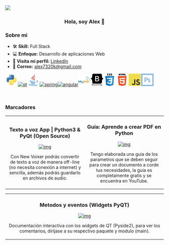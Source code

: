 
<img src="https://i.postimg.cc/s2Qn9PBd/portada-Git.jpg">
<h3 align="center">Hola, soy Alex 👋</h3>

### Sobre mi

* 🛠 **Skill:** Full Stack
* 💻 **Enfoque:** Desarrollo de aplicaciones Web
* 👔 **Visita mi perfil:** [LinkedIn](https://www.linkedin.com/in/alex7320/)
* 📧 **Correo:** alex7320k@gmail.com

<p align="left"><a href="https://www.python.org" target="_blank" rel="noreferrer"><img src="https://raw.githubusercontent.com/devicons/devicon/master/icons/python/python-original.svg" alt="python" width="40" height="40"></a><a href="https://www.qt.io/" target="_blank" rel="noreferrer"><img src="https://upload.wikimedia.org/wikipedia/commons/0/0b/Qt_logo_2016.svg" alt="qt" width="40" height="40"></a><a href="https://www.java.com" target="_blank" rel="noreferrer"><img src="https://raw.githubusercontent.com/devicons/devicon/master/icons/java/java-original.svg" alt="java" width="40" height="40"></a><a href="https://spring.io/" target="_blank" rel="noreferrer"><img src="https://www.vectorlogo.zone/logos/springio/springio-icon.svg" alt="spring" width="40" height="40"></a><a href="https://angular.io" target="_blank" rel="noreferrer"><img src="https://angular.io/assets/images/logos/angular/angular.svg" alt="angular" width="40" height="40"></a><a href="https://www.mysql.com/" target="_blank" rel="noreferrer"><img src="https://raw.githubusercontent.com/devicons/devicon/master/icons/mysql/mysql-original-wordmark.svg" alt="mysql" width="40" height="40"></a><a href="https://getbootstrap.com" target="_blank" rel="noreferrer"><img src="https://raw.githubusercontent.com/devicons/devicon/master/icons/bootstrap/bootstrap-plain-wordmark.svg" alt="bootstrap" width="40" height="40"></a><a href="https://www.w3schools.com/css/" target="_blank" rel="noreferrer"><img src="https://raw.githubusercontent.com/devicons/devicon/master/icons/css3/css3-original-wordmark.svg" alt="css3" width="40" height="40"></a><a href="https://www.w3.org/html/" target="_blank" rel="noreferrer"><img src="https://raw.githubusercontent.com/devicons/devicon/master/icons/html5/html5-original-wordmark.svg" alt="html5" width="40" height="40"></a><a href="https://developer.mozilla.org/en-US/docs/Web/JavaScript" target="_blank" rel="noreferrer"><img src="https://raw.githubusercontent.com/devicons/devicon/master/icons/javascript/javascript-original.svg" alt="javascript" width="40" height="40"></a><a href="https://www.photoshop.com/en" target="_blank" rel="noreferrer"><img src="https://raw.githubusercontent.com/devicons/devicon/master/icons/photoshop/photoshop-line.svg" alt="photoshop" width="40" height="40"></a></p>


<br>

### Marcadores

<table>
<tr>

<td width="50%">
<h3 align="center">Texto a voz App | Python3 & PyQt (Open Source)</h3>
<div align="center">
<a href="https://github.com/ALEX7320/new-voixer" target="_blank">
<img src="https://i.postimg.cc/tJ8Pbcd2/git-voixer.jpg" width="95%" alt="img">
</a>
<p>Con New Voixer podrás convertir de texto a voz de manera off-line (no necesita conexión a internet) 
y sencilla, además podrás guardarlo en archivos de audio.
</p>
</div>
</td>

<td width="50%">
<h3 align="center">Guía: Aprende a crear PDF en Python</h3>
<div align="center">
<a href="https://github.com/ALEX7320/guia-pdf-python" target="_blank">
<img src="https://i.postimg.cc/mD27yC2N/git-pdfpy.jpg" width="95%" alt="img">
</a>
<p>Tengo elaborada una guia de los parametros que se deben seguir para crear un 
documento a corde tus necesidades, la guia es completamente gratis y se encuentra en YouTube.</p>
</div>
</td>

</table>



<table  width="50%">
<tr>

<td width="50%">
<h3 align="center">Metodos y eventos (Widgets PyQT)</h3>
<div align="center">
<a href="https://github.com/ALEX7320/documentacionpyqt#metodos-y-eventos-widgets-pyqt" target="_blank">
<img src="https://i.postimg.cc/FRW3WzYt/git-qt.jpg" width="95%" alt="img">
</a>
<p>Documentación interactiva con los widgets de QT (Pyside2), para ver 
los comentarios, dirijase a su respectivo paquete y modulo (main).

</p>
</div>
</td>

</table>


